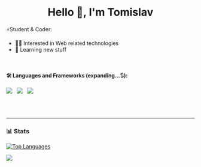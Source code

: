 <h1 align="center">Hello 👋, I'm Tomislav </h1>

⚡Student & Coder:
- 👨‍💻 Interested in Web related technologies
- 🌱 Learning new stuff
<!-- - 🎯 Currently learning JavaScript -->
<br>

#### 🛠️ Languages and Frameworks (expanding...🔃):

[![](https://img.shields.io/badge/HTML5-E34F26?style=for-the-badge&logo=html5&logoColor=white)](https://www.github.com/andrict05) &nbsp;
[![](https://img.shields.io/badge/CSS3-1572B6?style=for-the-badge&logo=css3&logoColor=white)](https://www.github.com/andrict05) &nbsp;
[![](https://img.shields.io/badge/JavaScript-f7df1e?logo=javascript&style=for-the-badge&logoColor=white)](https://www.github.com/andrict05) &nbsp;

<br><br>

---

### 📊 Stats

[![Top Languages](https://github-readme-stats.vercel.app/api/top-langs/?username=andrict05&layout=compact)](https://www.github.com/andrict05)
<br>

![](https://github-profile-summary-cards.vercel.app/api/cards/profile-details?username=andrict05&theme=nord_bright)
